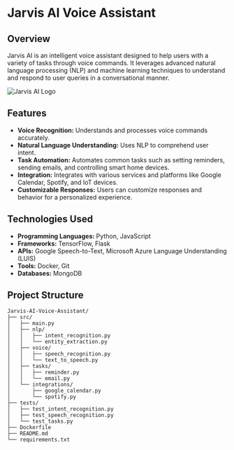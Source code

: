 # Jarvis AI Voice Assistant

## Overview
Jarvis AI is an intelligent voice assistant designed to help users with a variety of tasks through voice commands. It leverages advanced natural language processing (NLP) and machine learning techniques to understand and respond to user queries in a conversational manner.

![Jarvis AI Logo](link-to-logo-image)

## Features
- **Voice Recognition:** Understands and processes voice commands accurately.
- **Natural Language Understanding:** Uses NLP to comprehend user intent.
- **Task Automation:** Automates common tasks such as setting reminders, sending emails, and controlling smart home devices.
- **Integration:** Integrates with various services and platforms like Google Calendar, Spotify, and IoT devices.
- **Customizable Responses:** Users can customize responses and behavior for a personalized experience.

## Technologies Used
- **Programming Languages:** Python, JavaScript
- **Frameworks:** TensorFlow, Flask
- **APIs:** Google Speech-to-Text, Microsoft Azure Language Understanding (LUIS)
- **Tools:** Docker, Git
- **Databases:** MongoDB

## Project Structure
```plaintext
Jarvis-AI-Voice-Assistant/
├── src/
│   ├── main.py
│   ├── nlp/
│   │   ├── intent_recognition.py
│   │   └── entity_extraction.py
│   ├── voice/
│   │   ├── speech_recognition.py
│   │   └── text_to_speech.py
│   ├── tasks/
│   │   ├── reminder.py
│   │   └── email.py
│   └── integrations/
│       ├── google_calendar.py
│       └── spotify.py
├── tests/
│   ├── test_intent_recognition.py
│   ├── test_speech_recognition.py
│   └── test_tasks.py
├── Dockerfile
├── README.md
└── requirements.txt
